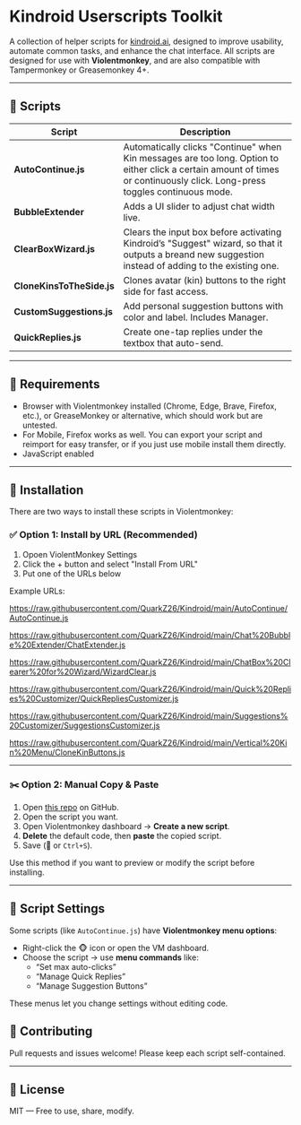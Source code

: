 # Kindroid Userscripts Toolkit

A collection of helper scripts for [kindroid.ai](https://kindroid.ai), designed to improve usability, automate common tasks, and enhance the chat interface. All scripts are designed for use with **Violentmonkey**, and are also compatible with Tampermonkey or Greasemonkey 4+.

---

## 📜 Scripts

| Script                   | Description |
|--------------------------|-------------|
| **AutoContinue.js**      | Automatically clicks "Continue" when Kin messages are too long. Option to either click a certain amount of times or continuously click. Long-press toggles continuous mode. |
| **BubbleExtender**       | Adds a UI slider to adjust chat width live. |
| **ClearBoxWizard.js**    | Clears the input box before activating Kindroid’s "Suggest" wizard, so that it outputs a breand new suggestion instead of adding to the existing one. |
| **CloneKinsToTheSide.js**| Clones avatar (kin) buttons to the right side for fast access. |
| **CustomSuggestions.js** | Add personal suggestion buttons with color and label. Includes Manager. |
| **QuickReplies.js**      | Create one-tap replies under the textbox that auto-send. |

---

## 🧠 Requirements

- Browser with Violentmonkey installed (Chrome, Edge, Brave, Firefox, etc.), or GreaseMonkey or alternative, which should work but are untested.
- For Mobile, Firefox works as well. You can export your script and reimport for easy transfer, or if you just use mobile install them directly.
- JavaScript enabled

---

## 🚀 Installation

There are two ways to install these scripts in Violentmonkey:

### ✅ Option 1: Install by URL (Recommended)

1. Opoen ViolentMonkey Settings
2. Click the + button and select "Install From URL"
3. Put one of the URLs below

Example URLs:

https://raw.githubusercontent.com/QuarkZ26/Kindroid/main/AutoContinue/AutoContinue.js

https://raw.githubusercontent.com/QuarkZ26/Kindroid/main/Chat%20Bubble%20Extender/ChatExtender.js

https://raw.githubusercontent.com/QuarkZ26/Kindroid/main/ChatBox%20Clearer%20for%20Wizard/WizardClear.js

https://raw.githubusercontent.com/QuarkZ26/Kindroid/main/Quick%20Replies%20Customizer/QuickRepliesCustomizer.js

https://raw.githubusercontent.com/QuarkZ26/Kindroid/main/Suggestions%20Customizer/SuggestionsCustomizer.js

https://raw.githubusercontent.com/QuarkZ26/Kindroid/main/Vertical%20Kin%20Menu/CloneKinButtons.js

---

### ✂️ Option 2: Manual Copy & Paste

1. Open [this repo](https://github.com/QuarkZ26/Kindroid) on GitHub.
2. Open the script you want.
3. Open Violentmonkey dashboard → **Create a new script**.
4. **Delete** the default code, then **paste** the copied script.
5. Save (💾 or `Ctrl+S`).

Use this method if you want to preview or modify the script before installing.

---

## 🔧 Script Settings

Some scripts (like `AutoContinue.js`) have **Violentmonkey menu options**:

- Right-click the 🐵 icon or open the VM dashboard.
- Choose the script → use **menu commands** like:
  - “Set max auto-clicks”
  - “Manage Quick Replies”
  - “Manage Suggestion Buttons”

These menus let you change settings without editing code.



## 🤝 Contributing

Pull requests and issues welcome! Please keep each script self-contained.

---

## 🪪 License

MIT — Free to use, share, modify.
